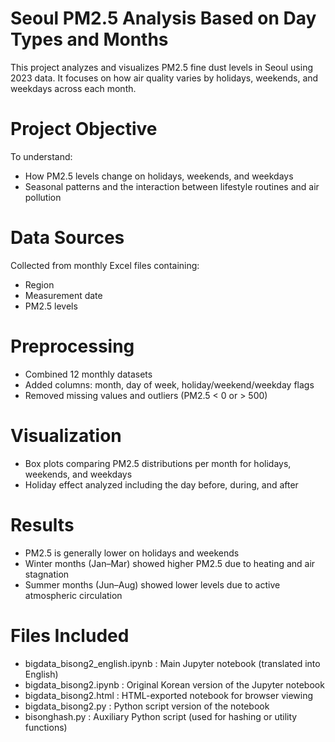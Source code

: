 # Seoul PM2.5 Analysis Based on Day Types and Months

This project analyzes and visualizes PM2.5 fine dust levels in Seoul using 2023 data. It focuses on how air quality varies by holidays, weekends, and weekdays across each month.

# Project Objective

To understand:
- How PM2.5 levels change on holidays, weekends, and weekdays
- Seasonal patterns and the interaction between lifestyle routines and air pollution

# Data Sources

Collected from monthly Excel files containing:
- Region
- Measurement date
- PM2.5 levels

# Preprocessing

- Combined 12 monthly datasets
- Added columns: month, day of week, holiday/weekend/weekday flags
- Removed missing values and outliers (PM2.5 < 0 or > 500)

# Visualization

- Box plots comparing PM2.5 distributions per month for holidays, weekends, and weekdays
- Holiday effect analyzed including the day before, during, and after

# Results

- PM2.5 is generally lower on holidays and weekends
- Winter months (Jan–Mar) showed higher PM2.5 due to heating and air stagnation
- Summer months (Jun–Aug) showed lower levels due to active atmospheric circulation

# Files Included

- bigdata_bisong2_english.ipynb : Main Jupyter notebook (translated into English)
- bigdata_bisong2.ipynb : Original Korean version of the Jupyter notebook
- bigdata_bisong2.html : HTML-exported notebook for browser viewing
- bigdata_bisong2.py : Python script version of the notebook
- bisonghash.py : Auxiliary Python script (used for hashing or utility functions)

